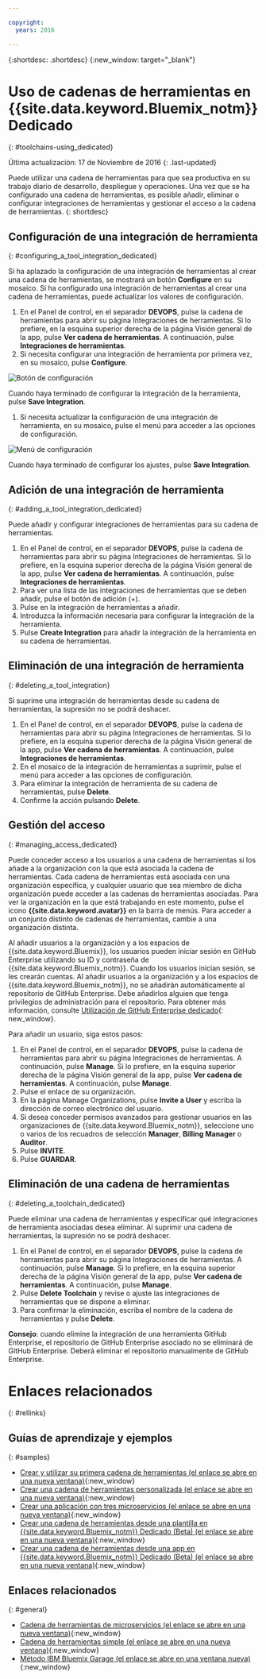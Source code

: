 ```yaml
---

copyright:
  years: 2016

---
```


{:shortdesc: .shortdesc}
{:new_window: target="_blank"}

# Uso de cadenas de herramientas en {{site.data.keyword.Bluemix_notm}} Dedicado
{: #toolchains-using_dedicated}

Última actualización: 17 de Noviembre de 2016
{: .last-updated}

Puede utilizar una cadena de herramientas para que sea productiva en su trabajo diario de desarrollo, despliegue y operaciones. Una vez que se ha configurado una cadena de herramientas, es posible añadir, eliminar o configurar integraciones de herramientas y gestionar el acceso a la cadena de herramientas.
{: shortdesc}

## Configuración de una integración de herramienta
{: #configuring_a_tool_integration_dedicated}

Si ha aplazado la configuración de una integración de herramientas al crear una cadena de herramientas, se mostrará un botón **Configure** en su mosaico. Si ha configurado una integración de herramientas al crear una cadena de herramientas, puede actualizar los valores de configuración.

1. En el Panel de control, en el separador **DEVOPS**, pulse la cadena de herramientas para abrir su página Integraciones de herramientas. Si lo prefiere, en la esquina superior derecha de la página Visión general de la app, pulse **Ver cadena de herramientas**. A continuación, pulse **Integraciones de herramientas**.
1. Si necesita configurar una integración de herramienta por primera vez, en su mosaico, pulse **Configure**.

  ![Botón de configuración](images/toolchain_tile_configure.png)

 Cuando haya terminado de configurar la integración de la herramienta, pulse **Save Integration**.
 
1. Si necesita actualizar la configuración de una integración de herramienta, en su mosaico, pulse el menú para acceder a las opciones de configuración.

  ![Menú de configuración](images/toolchain_tile_menu.png)
 
 Cuando haya terminado de configurar los ajustes, pulse **Save Integration**.

## Adición de una integración de herramienta
{: #adding_a_tool_integration_dedicated}

Puede añadir y configurar integraciones de herramientas para su cadena de herramientas.

1. En el Panel de control, en el separador **DEVOPS**, pulse la cadena de herramientas para abrir su página Integraciones de herramientas. Si lo prefiere, en la esquina superior derecha de la página Visión general de la app, pulse **Ver cadena de herramientas**. A continuación, pulse **Integraciones de herramientas**.
1. Para ver una lista de las integraciones de herramientas que se deben añadir, pulse el botón de adición (+).
1. Pulse en la integración de herramientas a añadir.
1. Introduzca la información necesaria para configurar la integración de la herramienta. 
1. Pulse **Create Integration** para añadir la integración de la herramienta en su cadena de herramientas.

## Eliminación de una integración de herramienta
{: #deleting_a_tool_integration}

Si suprime una integración de herramientas desde su cadena de herramientas, la supresión no se podrá deshacer. 

1. En el Panel de control, en el separador **DEVOPS**, pulse la cadena de herramientas para abrir su página Integraciones de herramientas. Si lo prefiere, en la esquina superior derecha de la página Visión general de la app, pulse **Ver cadena de herramientas**. A continuación, pulse **Integraciones de herramientas**.
1. En el mosaico de la integración de herramientas a suprimir, pulse el menú para acceder a las opciones de configuración.
1. Para eliminar la integración de herramienta de su cadena de herramientas, pulse **Delete**.
1. Confirme la acción pulsando **Delete**. 

## Gestión del acceso
{: #managing_access_dedicated}

Puede conceder acceso a los usuarios a una cadena de herramientas si los añade a la organización con la que está asociada la cadena de herramientas. Cada cadena de herramientas está asociada con una organización específica, y cualquier usuario que sea miembro de dicha organización puede acceder a las cadenas de herramientas asociadas. Para ver la organización en la que está trabajando en este momento, pulse el icono **{{site.data.keyword.avatar}}** en la barra de menús. Para acceder a un conjunto distinto de cadenas de herramientas, cambie a una organización distinta.

Al añadir usuarios a la organización y a los espacios de {{site.data.keyword.Bluemix}}, los usuarios pueden iniciar sesión en GitHub Enterprise utilizando su ID y contraseña de {{site.data.keyword.Bluemix_notm}}. Cuando los usuarios inician sesión, se les crearán cuentas. Al añadir usuarios a la organización y a los espacios de {{site.data.keyword.Bluemix_notm}}, no se añadirán automáticamente al repositorio de GitHub Enterprise. Debe añadirlos alguien que tenga privilegios de administración para el repositorio. Para obtener más información, consulte [Utilización de GitHub Enterprise dedicado](/docs/services/ghededicated/index.html){: new_window}.

Para añadir un usuario, siga estos pasos: 

1. En el Panel de control, en el separador **DEVOPS**, pulse la cadena de herramientas para abrir su página Integraciones de herramientas. A continuación, pulse **Manage**. Si lo prefiere, en la esquina superior derecha de la página Visión general de la app, pulse **Ver cadena de herramientas**. A continuación, pulse **Manage**.  
1. Pulse el enlace de su organización. 
1. En la página Manage Organizations, pulse **Invite a User** y escriba la dirección de correo electrónico del usuario.
1. Si desea conceder permisos avanzados para gestionar usuarios en las organizaciones de {{site.data.keyword.Bluemix_notm}}, seleccione uno o varios de los recuadros de selección **Manager**, **Billing Manager** o **Auditor**.
1. Pulse **INVITE**.
1. Pulse **GUARDAR**.

## Eliminación de una cadena de herramientas
{: #deleting_a_toolchain_dedicated}

Puede eliminar una cadena de herramientas y especificar qué integraciones de herramienta asociadas desea eliminar. Al suprimir una cadena de herramientas, la supresión no se podrá deshacer.

1. En el Panel de control, en el separador **DEVOPS**, pulse la cadena de herramientas para abrir su página Integraciones de herramientas. A continuación, pulse **Manage**. Si lo prefiere, en la esquina superior derecha de la página Visión general de la app, pulse **Ver cadena de herramientas**. A continuación, pulse **Manage**.
1. Pulse **Delete Toolchain** y revise o ajuste las integraciones de herramientas que se dispone a eliminar.
1. Para confirmar la eliminación, escriba el nombre de la cadena de herramientas y pulse **Delete**.

 **Consejo**: cuando elimine la integración de una herramienta GitHub Enterprise, el repositorio de GitHub Enterprise asociado no se eliminará de GitHub Enterprise. Deberá eliminar el repositorio manualmente de GitHub Enterprise.


# Enlaces relacionados
{: #rellinks}

## Guías de aprendizaje y ejemplos
{: #samples}

* [Crear y utilizar su primera cadena de herramientas (el enlace se abre en una nueva ventana)](https://www.ibm.com/devops/method/tutorials/tutorial_toolchain_flow){:new_window}
* [Crear una cadena de herramientas personalizada (el enlace se abre en una nueva ventana)](https://www.ibm.com/devops/method/tutorials/tutorial_toolchain_custom){:new_window}
* [Crear una aplicación con tres microservicios (el enlace se abre en una nueva ventana)](https://www.ibm.com/devops/method/tutorials/tutorial_toolchain_microservices){:new_window}
* [Crear una cadena de herramientas desde una plantilla en {{site.data.keyword.Bluemix_notm}} Dedicado (Beta) (el enlace se abre en una nueva ventana)](https://www.ibm.com/devops/method/tutorials/tutorial_dedicated_toolchain_template_flow){:new_window}
* [Crear una cadena de herramientas desde una app en {{site.data.keyword.Bluemix_notm}} Dedicado (Beta) (el enlace se abre en una nueva ventana)](https://www.ibm.com/devops/method/tutorials/tutorial_dedicated_toolchain_app_flow){:new_window}

## Enlaces relacionados
{: #general}

* [Cadena de herramientas de microservicios (el enlace se abre en una nueva ventana)](https://www.ibm.com/devops/method/toolchains/microservices_toolchain){:new_window}
* [Cadena de herramientas simple (el enlace se abre en una nueva ventana)](https://www.ibm.com/devops/method/toolchains/simple_toolchain){:new_window}
* [Método IBM Bluemix Garage (el enlace se abre en una ventana nueva)](https://www.ibm.com/devops/method){:new_window}
